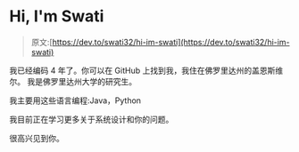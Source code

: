 # Hi, I'm Swati

> 原文:[https://dev.to/swati32/hi-im-swati](https://dev.to/swati32/hi-im-swati)

我已经编码 4 年了。你可以在 GitHub 上找到我，我住在佛罗里达州的盖恩斯维尔。
我是佛罗里达州大学的研究生。

我主要用这些语言编程:Java，Python

我目前正在学习更多关于系统设计和你的问题。

很高兴见到你。